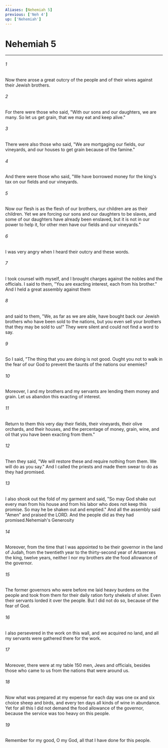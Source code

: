 ```yaml
---
Aliases: [Nehemiah 5]
previous: ['Neh 4']
up: ['Nehemiah']
---
```

# Nehemiah 5

***

 

###### 1 
Now there arose a great outcry of the people and of their wives against their Jewish brothers. 
 

###### 2 
For there were those who said, "With our sons and our daughters, we are many. So let us get grain, that we may eat and keep alive." 
 

###### 3 
There were also those who said, "We are mortgaging our fields, our vineyards, and our houses to get grain because of the famine." 
 

###### 4 
And there were those who said, "We have borrowed money for the king's tax on our fields and our vineyards. 
 

###### 5 
Now our flesh is as the flesh of our brothers, our children are as their children. Yet we are forcing our sons and our daughters to be slaves, and some of our daughters have already been enslaved, but it is not in our power to help it, for other men have our fields and our vineyards."
 
 

###### 6 
I was very angry when I heard their outcry and these words. 
 

###### 7 
I took counsel with myself, and I brought charges against the nobles and the officials. I said to them, "You are exacting interest, each from his brother." And I held a great assembly against them 
 

###### 8 
and said to them, "We, as far as we are able, have bought back our Jewish brothers who have been sold to the nations, but you even sell your brothers that they may be sold to us!" They were silent and could not find a word to say. 
 

###### 9 
So I said, "The thing that you are doing is not good. Ought you not to walk in the fear of our God to prevent the taunts of the nations our enemies? 
 

###### 10 
Moreover, I and my brothers and my servants are lending them money and grain. Let us abandon this exacting of interest. 
 

###### 11 
Return to them this very day their fields, their vineyards, their olive orchards, and their houses, and the percentage of money, grain, wine, and oil that you have been exacting from them." 
 

###### 12 
Then they said, "We will restore these and require nothing from them. We will do as you say." And I called the priests and made them swear to do as they had promised. 
 

###### 13 
I also shook out the fold of my garment and said, "So may God shake out every man from his house and from his labor who does not keep this promise. So may he be shaken out and emptied." And all the assembly said "Amen" and praised the LORD. And the people did as they had promised.Nehemiah's Generosity
 
 

###### 14 
Moreover, from the time that I was appointed to be their governor in the land of Judah, from the twentieth year to the thirty-second year of Artaxerxes the king, twelve years, neither I nor my brothers ate the food allowance of the governor. 
 

###### 15 
The former governors who were before me laid heavy burdens on the people and took from them for their daily ration forty shekels of silver. Even their servants lorded it over the people. But I did not do so, because of the fear of God. 
 

###### 16 
I also persevered in the work on this wall, and we acquired no land, and all my servants were gathered there for the work. 
 

###### 17 
Moreover, there were at my table 150 men, Jews and officials, besides those who came to us from the nations that were around us. 
 

###### 18 
Now what was prepared at my expense for each day was one ox and six choice sheep and birds, and every ten days all kinds of wine in abundance. Yet for all this I did not demand the food allowance of the governor, because the service was too heavy on this people. 
 

###### 19 
Remember for my good, O my God, all that I have done for this people.
 
